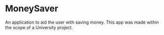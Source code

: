 # MoneySaver
An application to aid the user with saving money. This app was made within the scope of a University project.
